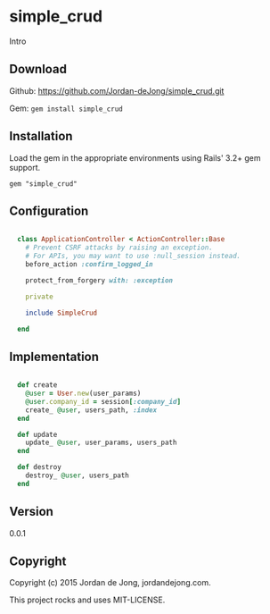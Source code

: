 # simple_crud

Intro

## Download

Github: https://github.com/Jordan-deJong/simple_crud.git

Gem: `gem install simple_crud`

## Installation

Load the gem in the appropriate environments using Rails' 3.2+ gem support.

  `gem "simple_crud"`

## Configuration


```ruby

  class ApplicationController < ActionController::Base
    # Prevent CSRF attacks by raising an exception.
    # For APIs, you may want to use :null_session instead.
    before_action :confirm_logged_in

    protect_from_forgery with: :exception

    private

    include SimpleCrud

  end

```

## Implementation


```ruby

  def create
    @user = User.new(user_params)
    @user.company_id = session[:company_id]
    create_ @user, users_path, :index
  end

  def update
    update_ @user, user_params, users_path
  end

  def destroy
    destroy_ @user, users_path
  end

```


## Version

0.0.1

## Copyright

Copyright (c) 2015 Jordan de Jong, jordandejong.com.

This project rocks and uses MIT-LICENSE.
